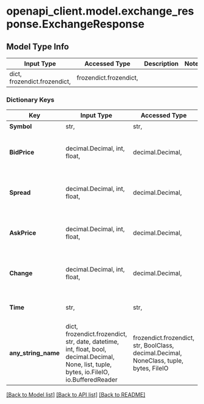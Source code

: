 # openapi_client.model.exchange_response.ExchangeResponse

## Model Type Info
Input Type | Accessed Type | Description | Notes
------------ | ------------- | ------------- | -------------
dict, frozendict.frozendict,  | frozendict.frozendict,  |  | 

### Dictionary Keys
Key | Input Type | Accessed Type | Description | Notes
------------ | ------------- | ------------- | ------------- | -------------
**Symbol** | str,  | str,  | 通貨 | [optional] 
**BidPrice** | decimal.Decimal, int, float,  | decimal.Decimal,  | BID | [optional] value must be a 64 bit float
**Spread** | decimal.Decimal, int, float,  | decimal.Decimal,  | SP | [optional] value must be a 64 bit float
**AskPrice** | decimal.Decimal, int, float,  | decimal.Decimal,  | ASK | [optional] value must be a 64 bit float
**Change** | decimal.Decimal, int, float,  | decimal.Decimal,  | 前日比 | [optional] value must be a 64 bit float
**Time** | str,  | str,  | 時刻 &lt;br&gt;※HH:mm:ss形式 | [optional] 
**any_string_name** | dict, frozendict.frozendict, str, date, datetime, int, float, bool, decimal.Decimal, None, list, tuple, bytes, io.FileIO, io.BufferedReader | frozendict.frozendict, str, BoolClass, decimal.Decimal, NoneClass, tuple, bytes, FileIO | any string name can be used but the value must be the correct type | [optional]

[[Back to Model list]](../../README.md#documentation-for-models) [[Back to API list]](../../README.md#documentation-for-api-endpoints) [[Back to README]](../../README.md)

